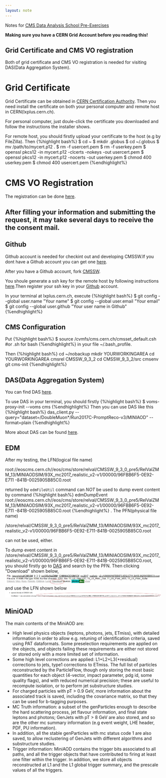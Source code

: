 ```yaml
---
layout: note
---
```

Notes for [CMS Data Analysis School Pre-Exercises](https://twiki.cern.ch/twiki/bin/view/CMS/SWGuideCMSDataAnalysisSchoolPreExerciseFirstSet)

**Making sure you have a CERN Grid Account before you reading this!**

## Grid Certificate and CMS VO registration
Both of grid certificate and CMS VO registration is needed for visiting DAS(Data Aggregation System).

# Grid Certificate
Grid Certificate can be obtained in [CERN Certification Authority](https://ca.cern.ch/ca/user/Request.aspx?template=EE2User).
Then you need install the certificate on both your personal computer and remote host in CERN(lxplus.cern.ch).

For personal computer, just doule-click the certificate you downloaded and follow the instructions the installer shows.

For remote host, you should firstly upload your certificate to the host (e.g by FileZilla). Then 
{%highlight bash%}
$ cd ~
$ mkdir .globus
$ cd ~/.globus
$ mv /path/to/mycert.p12 .
$ rm -f usercert.pem
$ rm -f userkey.pem
$ openssl pkcs12 -in mycert.p12 -clcerts -nokeys -out usercert.pem
$ openssl pkcs12 -in mycert.p12 -nocerts -out userkey.pem
$ chmod 400 userkey.pem
$ chmod 400 usercert.pem
{%endhighlight%}

# CMS VO Registration
The registration can be done [here](https://voms2.cern.ch:8443/voms/cms/register).

After filling your information and submitting the request, it may take several days to receive the the consent mail.
--------------------------
## Github
Github account is needed for checkint out and developing CMSSW.If you dont have a Github account you can get one [here](https://github.com/).

After you have a Github account, fork [CMSSW](https://github.com/cms-sw/cmssw).

You shoule generate a ssh key for the remote host by following instructions [here](https://help.github.com/articles/generating-a-new-ssh-key-and-adding-it-to-the-ssh-agent/).Then register your ssh key in your [Github](https://help.github.com/articles/adding-a-new-ssh-key-to-your-github-account/#platform-linux) account.

In your terminal at lxplus.cern.ch, execute
{%highlight bash%}
$ git config --global user.name "Your name" 
$ git config --global user.email "Your email"
$ git config --global user.github "Your user name in Github"
{%endhighlight%}

## CMS Configuration
Put
{%highlight bash%}
$ source /cvmfs/cms.cern.ch/cmsset_default.csh #or .sh for bash
{%endhighlight%}
in your file ~/.bash_profile.

Then
{%highlight bash%}
cd ~/nobackup
mkdir YOURWORKINGAREA
cd YOURWORKINGAREA
cmsrel CMSSW_9_3_2
cd CMSSW_9_3_2/src
cmsenv
git cms-init
{%endhighlight%}

## DAS(Data Aggregation System)
You can find DAS [here](https://cmsweb.cern.ch/das/).

To use DAS in your terminal, you should firstly
{%highlight bash%}
$ voms-proxy-init --voms cms
{%endhighlight%}
Then you can use DAS like this
{%highlight bash%}
das_client.py --query="dataset=/DoubleMuon*/Run2017C-PromptReco-v3/MINIAOD" --format=plain
{%endhighlight%}

More about DAS can be found [here](https://twiki.cern.ch/twiki/bin/view/CMSPublic/WorkBookDataSamples).

## EDM
After my testing, the LFN(logical file name) 

root://eoscms.cern.ch//eos/cms/store/relval/CMSSW_9_3_0_pre5/RelValZMM_13/MINIAODSIM/93X_mc2017_realistic_v2-v1/00000/96FBB6F5-0E92-E711
-841B-0025905B85C0.root

returned by `edmFileUtil` command can *NOT* be used to dump event content by command
{%highlight bash%}
edmDumpEvent root://eoscms.cern.ch//eos/cms/store/relval/CMSSW_9_3_0_pre5/RelValZMM_13/MINIAODSIM/93X_mc2017_realistic_v2-v1/00000/96FBB6F5-0E92-E711
-841B-0025905B85C0.root
{%endhighlight%}
. The PFN(physical file name) 

/store/relval/CMSSW_9_3_0_pre5/RelValZMM_13/MINIAODSIM/93X_mc2017_realistic_v2-v1/00000/96FBB6F5-0E92-E711-841B-0025905B85C0.root

can not be used, either.

To dump event content in /store/relval/CMSSW_9_3_0_pre5/RelValZMM_13/MINIAODSIM/93X_mc2017_realistic_v2-v1/00000/96FBB6F5-0E92-E711-841B-0025905B85C0.root, you should firstly go to [DAS](https://cmsweb.cern.ch/das/) and search by the PFN.
Then clicking "Download" shown below,
![](https://github.com/WestRice/westrice.github.io/blob/master/_posts/f1.jpg?raw=true)
and use the LFN shown below
![](https://github.com/WestRice/westrice.github.io/blob/master/_posts/f2.jpg?raw=true)

## MiniOAD
The main contents of the MiniAOD are:

- High level physics objects (leptons, photons, jets, ETmiss), with detailed information in order to allow e.g. retuning of identification criteria, saved using PAT dataformats. 
Some preselection requirements are applied on the objects, and objects failing these requirements are either not stored or stored only with a more limited set of information. 
- Some high level corrections are applied: L1+L2+L3(+residual) corrections to jets, type1 corrections to ETmiss.
The full list of particles reconstructed by the ParticleFlow, though only storing the most basic quantities for each object (4-vector, impact parameter, pdg id, some quality flags), and with reduced numerical precision; these are useful to recompute isolation, or to perform jet substructure studies. 
- For charged particles with pT > 0.9 GeV, more information about the associated track is saved, including the covariance matrix, so that they can be used for b-tagging purposes.
- MC Truth information: a subset of the genParticles enough to describe the hard scattering process, jet flavour information, and final state leptons and photons; GenJets with pT > 8 GeV are also stored, and so are the other mc summary information (e.g event weight, LHE header, PDF, PU information). 
- In addition, all the stable genParticles with mc status code 1 are also saved, to allow reclustering of GenJets with different algorithms and substructure studies.
- Trigger information: MiniAOD contains the trigger bits associated to all paths, and all the trigger objects that have contributed to firing at least one filter within the trigger. In addition, we store all objects reconstructed at L1 and the L1 global trigger summary, and the prescale values of all the triggers.
